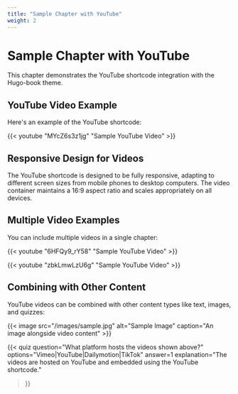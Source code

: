 ```yaml
---
title: "Sample Chapter with YouTube"
weight: 2
---
```


# Sample Chapter with YouTube

This chapter demonstrates the YouTube shortcode integration with the Hugo-book theme.

## YouTube Video Example

Here's an example of the YouTube shortcode:

{{< youtube "MYcZ6s3z1jg" "Sample YouTube Video" >}}


## Responsive Design for Videos

The YouTube shortcode is designed to be fully responsive, adapting to different screen sizes from mobile phones to desktop computers. The video container maintains a 16:9 aspect ratio and scales appropriately on all devices.

## Multiple Video Examples

You can include multiple videos in a single chapter:

{{< youtube "6HFQy9_rY58" "Sample YouTube Video" >}}


{{< youtube "zbkLmwLzU6g" "Sample YouTube Video" >}}

## Combining with Other Content

YouTube videos can be combined with other content types like text, images, and quizzes:

{{< image src="/images/sample.jpg" alt="Sample Image" caption="An image alongside video content" >}}

{{< quiz 
  question="What platform hosts the videos shown above?" 
  options="Vimeo|YouTube|Dailymotion|TikTok" 
  answer=1
  explanation="The videos are hosted on YouTube and embedded using the YouTube shortcode."
>}}
